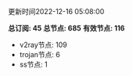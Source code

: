 更新时间2022-12-16 05:08:00

**总订阅: 45**
**总节点: 685**
**有效节点: 116**
- v2ray节点: 109
- trojan节点: 6
- ss节点: 1
